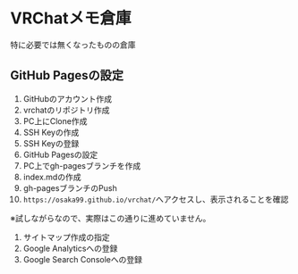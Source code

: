 # VRChatメモ倉庫

特に必要では無くなったものの倉庫

## GitHub Pagesの設定

1. GitHubのアカウント作成
1. vrchatのリポジトリ作成
1. PC上にClone作成
1. SSH Keyの作成
1. SSH Keyの登録
1. GitHub Pagesの設定
1. PC上でgh-pagesブランチを作成
1. index.mdの作成
1. gh-pagesブランチのPush
1. `https://osaka99.github.io/vrchat/`へアクセスし、表示されることを確認

※試しながらなので、実際はこの通りに進めていません。

1. サイトマップ作成の指定
1. Google Analyticsへの登録
1. Google Search Consoleへの登録

